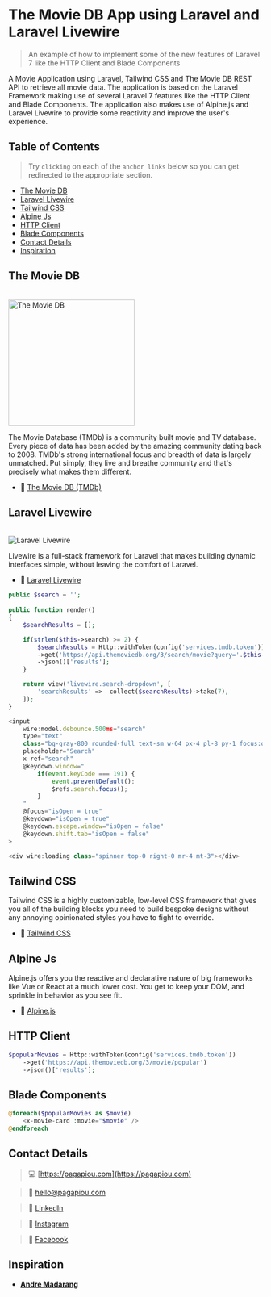 # The Movie DB App using Laravel and Laravel Livewire

> An example of how to implement some of the new features of Laravel 7 like the HTTP Client and Blade Components 

A Movie Application using Laravel, Tailwind CSS and The Movie DB REST API to retrieve all movie data. The application is based on the Laravel Framework making use of several Laravel 7 features like the HTTP Client and Blade Components. The application also makes use of Alpine.js and Laravel Livewire to provide some reactivity and improve the user's experience.


## Table of Contents


> Try `clicking` on each of the `anchor links` below so you can get redirected to the appropriate section.

- [The Movie DB](#the-movie-db)
- [Laravel Livewire](#laravel-livewire)
- [Tailwind CSS](#laravel-livewire)
- [Alpine Js](#alpine-js)
- [HTTP Client](#http-client)
- [Blade Components](#blade-components)
- [Contact Details](#contact-details)
- [Inspiration](#inspiration)


## The Movie DB


<br/>
<img src="https://www.themoviedb.org/assets/2/v4/logos/v2/blue_short-8e7b30f73a4020692ccca9c88bafe5dcb6f8a62a4c6bc55cd9ba82bb2cd95f6c.svg" width="250 title="The Movie DB" alt="The Movie DB">

The Movie Database (TMDb) is a community built movie and TV database. Every piece of data has been added by the amazing community dating back to 2008. TMDb's strong international focus and breadth of data is largely unmatched. Put simply, they live and breathe community and that's precisely what makes them different.

- :link: [The Movie DB (TMDb)](https://www.themoviedb.org/)


## Laravel Livewire


<br/>
<img src="https://pagapiou.com/images/laravel-livewire.png" title="Laravel Livewire" alt="Laravel Livewire">

Livewire is a full-stack framework for Laravel that makes building dynamic interfaces simple, without leaving the comfort of Laravel. 


- :link: [Laravel Livewire](https://laravel-livewire.com/)


```php
public $search = '';
    
public function render()
{
	$searchResults = [];

	if(strlen($this->search) >= 2) {
		$searchResults = Http::withToken(config('services.tmdb.token'))
        ->get('https://api.themoviedb.org/3/search/movie?query='.$this->search)
        ->json()['results'];
	}

    return view('livewire.search-dropdown', [
    	'searchResults'	=>	collect($searchResults)->take(7),
    ]);
}
```


```javascript
<input 
	wire:model.debounce.500ms="search"
	type="text"
	class="bg-gray-800 rounded-full text-sm w-64 px-4 pl-8 py-1 focus:outline-none focus:shadow-outline"
	placeholder="Search"
	x-ref="search"
	@keydown.window="
		if(event.keyCode === 191) {
			event.preventDefault();
			$refs.search.focus();
		}
	"
	@focus="isOpen = true"
	@keydown="isOpen = true"
	@keydown.escape.window="isOpen = false"
	@keydown.shift.tab="isOpen = false"
>

<div wire:loading class="spinner top-0 right-0 mr-4 mt-3"></div>
```


## Tailwind CSS


Tailwind CSS is a highly customizable, low-level CSS framework that gives you all of the building blocks you need to build bespoke designs without any annoying opinionated styles you have to fight to override.

- :link: [Tailwind CSS](https://tailwindcss.com/)


## Alpine Js


Alpine.js offers you the reactive and declarative nature of big frameworks like Vue or React at a much lower cost. You get to keep your DOM, and sprinkle in behavior as you see fit.


- :link: [Alpine.js](https://github.com/alpinejs/alpine)


## HTTP Client


```php
$popularMovies = Http::withToken(config('services.tmdb.token'))
	->get('https://api.themoviedb.org/3/movie/popular')
	->json()['results'];
```


## Blade Components


```php
@foreach($popularMovies as $movie)
	<x-movie-card :movie="$movie" />
@endforeach
```


## Contact Details


> :computer: [https://pagapiou.com](https://pagapiou.com)

> :email: [hello@pagapiou.com](mailto:hello@pagapiou.com)

> :iphone: [LinkedIn](https://www.linkedin.com/in/agapiou/)

> :iphone: [Instagram](https://www.instagram.com/panos_agapiou/)

> :iphone: [Facebook](https://www.facebook.com/panagiotis.agapiou)


## Inspiration


- **[Andre Madarang](https://www.youtube.com/channel/UCtb40EQj2inp8zuaQlLx3iQ)**
